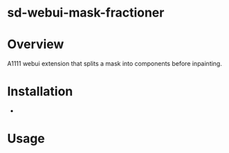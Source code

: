 # sd-webui-mask-fractioner

# Overview
A1111 webui extension that splits a mask into components before inpainting. 

# Installation
- 

# Usage


